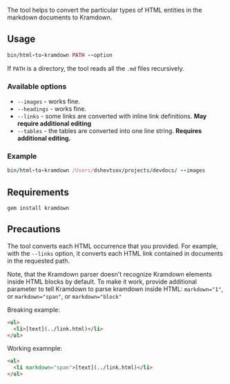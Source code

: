 The tool helps to convert the particular types of HTML entities in the markdown documents to Kramdown.

## Usage

```ruby
bin/html-to-kramdown PATH --option
```

If `PATH` is a directory, the tool reads all the `.md` files recursively.

### Available options

- `--images` - works fine.
- `--headings` - works fine.
- `--links` - some links are converted with inline link definitions. __May require additional editing__
- `--tables` - the tables are converted into one line string. __Requires additional editing.__

### Example

```ruby
bin/html-to-kramdown /Users/dshevtsov/projects/devdocs/ --images
```

## Requirements

`gem install kramdown`

## Precautions

The tool converts each HTML occurrence that you provided.
For example, with the `--links` option, it converts each HTML link contained in documents in the requested path.

Note, that the Kramdown parser doesn't recognize Kramdown elements inside HTML blocks by default.
To make it work, provide additional parameter to tell Kramdown to parse kramdown inside HTML: `markdown="1"`, or `markdown="span"`, or `markdown="block"`

Breaking example:
```html
<ul>
  <li>[text](../link.html)</li>
</ul>
```

Working examnple:
```html
<ul>
  <li markdown="span">[text](../link.html)</li>
</ul>
```

